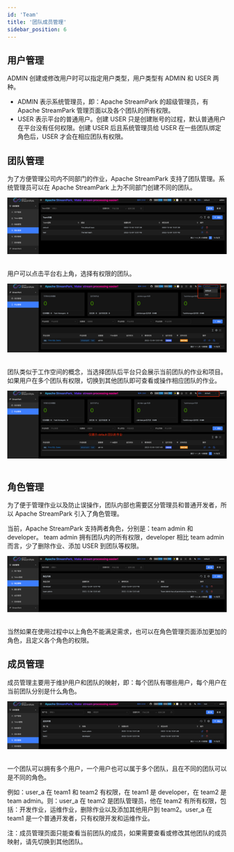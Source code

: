 ```yaml
---
id: 'Team'
title: '团队成员管理'
sidebar_position: 6
---
```


## 用户管理

ADMIN 创建或修改用户时可以指定用户类型，用户类型有 ADMIN 和 USER 两种。

- ADMIN 表示系统管理员，即：Apache StreamPark 的超级管理员，有 Apache StreamPark 管理页面以及各个团队的所有权限。
- USER 表示平台的普通用户。创建 USER 只是创建账号的过程，默认普通用户在平台没有任何权限。创建 USER 后且系统管理员给 USER 在一些团队绑定角色后，USER 才会在相应团队有权限。

## 团队管理

为了方便管理公司内不同部门的作业，Apache StreamPark 支持了团队管理。系统管理员可以在 Apache StreamPark 上为不同部门创建不同的团队。

<img src="/doc/image/team/team_management.png"/><br></br>

用户可以点击平台右上角，选择有权限的团队。

<img src="/doc/image/team/change_team.png"/><br></br>

团队类似于工作空间的概念，当选择团队后平台只会展示当前团队的作业和项目。如果用户在多个团队有权限，切换到其他团队即可查看或操作相应团队的作业。

<img src="/doc/image/team/app_list.png"/><br></br>

## 角色管理

为了便于管理作业以及防止误操作，团队内部也需要区分管理员和普通开发者，所以 Apache StreamPark 引入了角色管理。

当前，Apache StreamPark 支持两者角色，分别是：team admin 和 developer。 team admin 拥有团队内的所有权限，developer 相比 team admin 而言，少了删除作业、添加 USER 到团队等权限。

<img src="/doc/image/team/role_management.png"/><br></br>

当然如果在使用过程中以上角色不能满足需求，也可以在角色管理页面添加更加的角色，且定义各个角色的权限。

## 成员管理

成员管理主要用于维护用户和团队的映射，即：每个团队有哪些用户，每个用户在当前团队分别是什么角色。

<img src="/doc/image/team/member_management.png"/><br></br>

一个团队可以拥有多个用户，一个用户也可以属于多个团队，且在不同的团队可以是不同的角色。

例如：user_a 在 team1 和 team2 有权限，在 team1 是 developer，在 team2 是 team admin。则：user_a 在 team2 是团队管理员，他在 team2
有所有权限，包括：开发作业，运维作业，删除作业以及添加其他用户到 team2。user_a 在 team1 是一个普通开发者，只有权限开发和运维作业。

注：成员管理页面只能查看当前团队的成员，如果需要查看或修改其他团队的成员映射，请先切换到其他团队。
